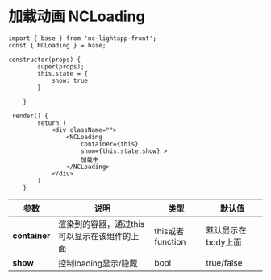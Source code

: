 # 加载动画  NCLoading

```
import { base } from 'nc-lightapp-front';
const { NCLoading } = base;

constructor(props) {
        super(props);
        this.state = {
            show: true
        }
    
    }

 render() {
        return (
            <div className="">
                <NCLoading
                    container={this}
                    show={this.state.show} >
                    加载中
                </NCLoading>
            </div>
        )
    }
```

参数 |  说明 | 类型 | 默认值
---|---|---|---
**container**| 渲染到的容器，通过this可以显示在该组件的上面  | this或者function | 默认显示在body上面
**show**|  控制loading显示/隐藏 | bool | true/false    

